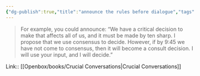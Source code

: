 ```yaml
---
{"dg-publish":true,"title":"announce the rules before dialogue","tags":["quotes"],"date":"2023-06-29T10:15:02+04:00","modified_at":"2023-07-11T17:31:43+03:00","alias":"announce the rules before dialogue","dg-path":"/quotes/202306291015.md","permalink":"/quotes/202306291015/","dgPassFrontmatter":true}
---
```



> For example, you could announce: “We have a critical decision to make that affects all of us, and it must be made by ten sharp. I propose that we use consensus to decide. However, if by 9:45 we have not come to consensus, then it will become a consult decision. I will use your input, and I will decide.”

Link:: [[Openbox/books/Crucial Conversations\|Crucial Conversations]]

